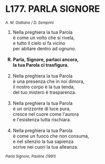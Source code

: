 # L177. PARLA SIGNORE

<sub><i>A. M. Galliano / D. Semprini</i></sub>
<ol>
	<li>Nella preghiera la tua Parola<br>
		è come un volto che si rivela,<br>
		e tutto il cielo si fa vicino<br>
		per abitare dentro ad ognuno.</li><br>
	<b><li type="A" value="18">Parla, Signore, parlaci ancora,<br>
		la tua Parola ci trasfigura.</li></b><br>
	<li value="2">Nella preghiera la tua Parola<br>
		è una presenza che in noi dimora,<br>
		il nostro corpo è la tua tenda,<br>
		del tuo mistero è trasparenza.</li><br>
	<li>Nella preghiera la tua Parola<br>
		è un orizzonte di luce pura,<br>
		cresce nel cuore come l'aurora<br>
		e l'esistenza tutta rischiara.</li><br>
	<li>Nella preghiera la tua Parola<br>
		è come un fuoco che non consuma,<br>
		e nel silenzio la tua sapienza<br>
		scrive nei cuori la tua alleanza.</li>
</ol>
<sub><i>Parla Signore, Paoline (1991)</i></sub>
